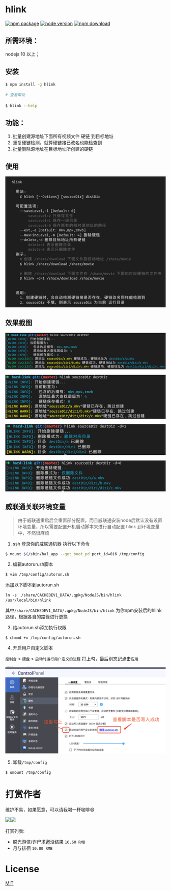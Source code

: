 # hlink

[![npm package][npm]][npm-url]
[![node version][node]][node-url]
[![npm download][npm-download]][npm-download-url]

## 所需环境：
nodejs 10 以上；

## 安装
```bash
$ npm install -g hlink

# 查看帮助

$ hlink --help
```
## 功能：
1. 批量创建源地址下面所有视频文件 硬链 到目标地址
2. 重复硬链检测，就算硬链接已改名也能检查到
3. 批量删除源地址在目标地址所创建的硬链

## 使用

![使用](./media/ghelp.png)

## 效果截图
![创建](./media/gcreate.png)

![重复创建](./media/gexist.png)

![删除目录](./media/gdeletedir.png)

![删除文件](./media/gdeletefile.png)

## 威联通关联环境变量
> 由于威联通重启后会重置部分配置，而且威联通安装node后默认没有设置环境变量，所以需要配置开机启动脚本来进行自动配置 hlink 到环境变量中，不然很麻烦

1. ssh 登录你的威联通机器
执行以下命令

```bash
$ mount $(/sbin/hal_app --get_boot_pd port_id=0)6 /tmp/config
```

2. 编辑autorun.sh脚本

```bash
$ vim /tmp/config/autorun.sh
```

添加以下脚本到autorun.sh
```
ln -s  /share/CACHEDEV1_DATA/.qpkg/NodeJS/bin/hlink /usr/local/bin/hlink
```


其中`/share/CACHEDEV1_DATA/.qpkg/NodeJS/bin/hlink` 为你npm安装后的hlink 路径，根据各自的路径进行更换

3. 给autorun.sh添加执行权限
```
$ chmod +x /tmp/config/autorun.sh
```

4. 开启用户自定义脚本

`控制台` > `硬盘` > `启动时运行用户定义的进程` 打上勾，最后别忘记点击`应用`

![删除文件](./media/autorun.png)

5. 卸载`/tmp/config`

```bash
$ umount /tmp/config
```

# 打赏作者

维护不易，如果愿意，可以请我喝一杯咖啡😄

<img width="300" src="https://gw.alipayobjects.com/mdn/rms_b6fef5/afts/img/A*YAgoQobVpFkAAAAAAAAAAAAAARQnAQ" /><img width="300" src="https://gw.alipayobjects.com/mdn/rms_b6fef5/afts/img/A*8F0WTo48mFkAAAAAAAAAAAAAARQnAQ" />

打赏列表:

- 脱光游侠/诈尸求邀没结果 `16.60 RMB`
- 月与徘徊 `10.00 RMB`


# License

[MIT][license-url]

[npm]: https://img.shields.io/npm/v/hlink.svg
[npm-url]: https://www.npmjs.com/package/hlink

[node]: https://img.shields.io/node/v/hlink.svg
[node-url]: https://nodejs.org

[npm-download-url]: https://npmjs.com/package/hlink
[npm-download]: https://img.shields.io/npm/dm/hlink.svg

[license-url]: https://github.com/likun7981/hlink/blob/master/LICENSE
[license]: http://img.shields.io/npm/l/hlink.svg?style=flat
